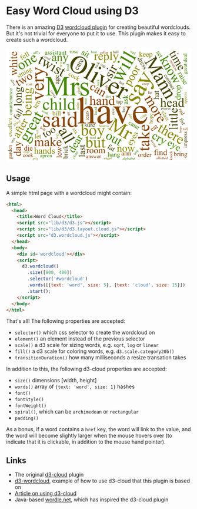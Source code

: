 Easy Word Cloud using D3
========================

There is an amazing [D3](http://www.d3js.org/)
[wordcloud plugin](https://github.com/jasondavies/d3-cloud)
for creating beautiful wordclouds. But it's not trivial for everyone
to put it to use. This plugin makes it easy to create such a wordcloud.

![](example/example.png)

Usage
-----

A simple html page with a wordcloud might contain:

```html
<html>
  <head>
    <title>Word Cloud</title>
    <script src="lib/d3/d3.js"></script>
    <script src="lib/d3/d3.layout.cloud.js"></script>
    <script src="d3.wordcloud.js"></script>
  </head>
  <body>
    <div id='wordcloud'></div>
    <script>
      d3.wordcloud()
        .size([800, 400])
        .selector('#wordcloud')
        .words([{text: 'word', size: 5}, {text: 'cloud', size: 15}])
        .start();
    </script>
  </body>
</html>
```

That's all! The following properties are accepted:
* `selector()` which css selector to create the wordcloud on
* `element()` an element instead of the previous selector
* `scale()` a d3 scale for sizing words, e.g. `sqrt`, `log` or `linear`
* `fill()` a d3 scale for coloring words, e.g. `d3.scale.category20b()`
* `transitionDuration()` how many milliseconds a resize transation takes

In addition to this, the following d3-cloud properties are accepted:
* `size()` dimensions [width, height]
* `words()` array of `{text: 'word', size: 1}` hashes
* `font()`
* `fontStyle()`
* `fontWeight()`
* `spiral()`, which can be `archimedean` or `rectangular`
* `padding()`

As a bonus, if a word contains a `href` key, the word will link to the value,
and the word will become slightly larger when the mouse hovers over (to
indicate that it is clickable, in addition to the mouse hand pointer).


Links
-----
* The original [d3-cloud](https://github.com/jasondavies/d3-cloud) plugin
* [d3-wordcloud](https://github.com/shprink/d3js-wordcloud), example of how to use d3-cloud that this plugin is based on
* [Article on using d3-cloud](https://weblogs.java.net/blog/manningpubs/archive/2014/11/10/d3-making-word-cloud-effective-graphical-object)
* Java-based [wordle.net](http://wordle.net), which has inspired the d3-cloud plugin
